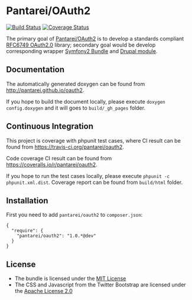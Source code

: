 Pantarei/OAuth2
===============

[![Build
Status](https://travis-ci.org/pantarei/oauth2.png?branch=master)](https://travis-ci.org/pantarei/oauth2)
[![Coverage
Status](https://coveralls.io/repos/pantarei/oauth2/badge.png)](https://coveralls.io/r/pantarei/oauth2)

The primary goal of
[Pantarei/OAuth2](https://github.com/pantarei/oauth2) is to develop a
standards compliant [RFC6749
OAuth2.0](http://tools.ietf.org/html/rfc6749) library; secondary goal
would be develop corresponding wrapper [Symfony2
Bundle](http://www.symfony.com) and [Drupal module](http://drupal.org).

Documentation
-------------

The automatically generated doxygen can be found from
http://pantarei.github.io/oauth2.

If you hope to build the document locally, please execute
`doxygen config.doxygen` and it will goes to `build/_gh_pages` folder.

Continuous Integration
----------------------

This project is coverage with phpunit test cases, where CI result can be
found from https://travis-ci.org/pantarei/oauth2.

Code coverage CI result can be found from
https://coveralls.io/r/pantarei/oauth2.

If you hope to run the test cases locally, please execute
`phpunit -c phpunit.xml.dist`. Coverage report can be found from
`build/html` folder.

Installation
------------

First you need to add `pantarei/oauth2` to `composer.json`:

    {
      "require": {
        "pantarei/oauth2": "1.0.*@dev"
      }
    }

License
-------

-   The bundle is licensed under the [MIT
    License](http://opensource.org/licenses/MIT)
-   The CSS and Javascript from the Twitter Bootstrap are licensed under
    the [Apache License 2.0](http://www.apache.org/licenses/LICENSE-2.0)

